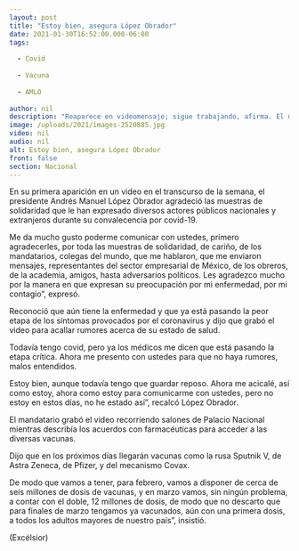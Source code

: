 ```yaml
---
layout: post
title: "Estoy bien, asegura López Obrador"
date: 2021-01-30T16:52:00.000-06:00
tags:
  
  - Covid
  
  - Vacuna
  
  - AMLO
  
author: nil
description: "Reaparece en videomensaje; sigue trabajando, afirma. El mandatario indicó que prefiere acallar rumores y detalló los avances que hay para la adquisición de más vacunas"
image: /uploads/2021/images-2520885.jpg
video: nil
audio: nil
alt: Estoy bien, asegura López Obrador
front: false
section: Nacional
---
```


En su primera aparición en un video en el transcurso de la semana, el presidente Andrés Manuel López Obrador agradeció las muestras de solidaridad que le han expresado diversos actores públicos nacionales y extranjeros durante su convalecencia por covid-19.

Me da mucho gusto poderme comunicar con ustedes, primero agradecerles, por toda las muestras de solidaridad, de cariño, de los mandatarios, colegas del mundo, que me hablaron, que me enviaron mensajes, representantes del sector empresarial de México, de los obreros, de la academia, amigos, hasta adversarios políticos. Les agradezco mucho por la manera en que expresan su preocupación por mi enfermedad, por mi contagio”, expresó.

Reconoció que aún tiene la enfermedad y que ya está pasando la peor etapa de los síntomas provocados por el coronavirus y dijo que grabó el video para acallar rumores acerca de su estado de salud.

Todavía tengo covid, pero ya los médicos me dicen que está pasando la etapa crítica. Ahora me presento con ustedes para que no haya rumores, malos entendidos.

 
Estoy bien, aunque todavía tengo que guardar reposo. Ahora me acicalé, así como estoy, ahora como estoy para comunicarme con ustedes, pero no estoy en estos días, no he estado así”, recalcó López Obrador.

El mandatario grabó el video recorriendo salones de Palacio Nacional mientras describía los acuerdos con farmacéuticas para acceder a las diversas vacunas.

Dijo que en los próximos días llegarán vacunas como la rusa Sputnik V, de Astra Zeneca, de Pfizer, y del mecanismo Covax.

De modo que vamos a tener, para febrero, vamos a disponer de cerca de seis millones de dosis de vacunas, y en marzo vamos, sin ningún problema, a contar con el doble, 12 millones de dosis, de modo que no descarto que para finales de marzo tengamos ya vacunados, aún con una primera dosis, a todos los adultos mayores de nuestro país”, insistió.

(Excélsior)